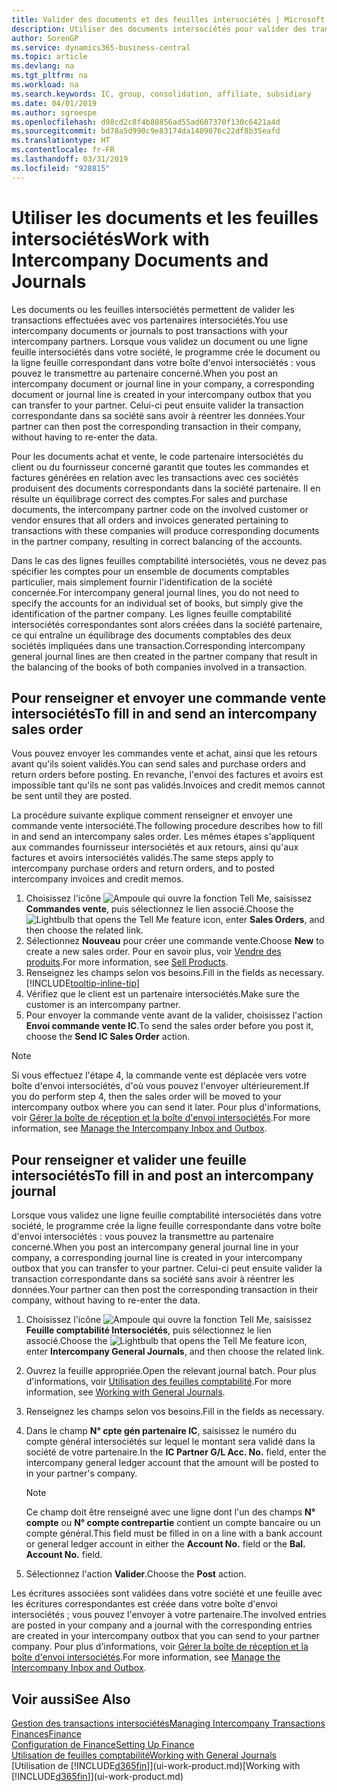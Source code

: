 ```yaml
---
title: Valider des documents et des feuilles intersociétés | Microsoft Docs
description: Utiliser des documents intersociétés pour valider des transactions avec vos partenaires intersociétés.
author: SorenGP
ms.service: dynamics365-business-central
ms.topic: article
ms.devlang: na
ms.tgt_pltfrm: na
ms.workload: na
ms.search.keywords: IC, group, consolidation, affiliate, subsidiary
ms.date: 04/01/2019
ms.author: sgroespe
ms.openlocfilehash: d98cd2c8f4b88856ad55ad607370f130c6421a4d
ms.sourcegitcommit: bd78a5d990c9e83174da1409076c22df8b35eafd
ms.translationtype: HT
ms.contentlocale: fr-FR
ms.lasthandoff: 03/31/2019
ms.locfileid: "928815"
---
```

# <a name="work-with-intercompany-documents-and-journals"></a><span data-ttu-id="fa3d0-103">Utiliser les documents et les feuilles intersociétés</span><span class="sxs-lookup"><span data-stu-id="fa3d0-103">Work with Intercompany Documents and Journals</span></span>
<span data-ttu-id="fa3d0-104">Les documents ou les feuilles intersociétés permettent de valider les transactions effectuées avec vos partenaires intersociétés.</span><span class="sxs-lookup"><span data-stu-id="fa3d0-104">You use intercompany documents or journals to post transactions with your intercompany partners.</span></span> <span data-ttu-id="fa3d0-105">Lorsque vous validez un document ou une ligne feuille intersociétés dans votre société, le programme crée le document ou la ligne feuille correspondant dans votre boîte d'envoi intersociétés : vous pouvez le transmettre au partenaire concerné.</span><span class="sxs-lookup"><span data-stu-id="fa3d0-105">When you post an intercompany document or journal line in your company, a corresponding document or journal line is created in your intercompany outbox that you can transfer to your partner.</span></span> <span data-ttu-id="fa3d0-106">Celui-ci peut ensuite valider la transaction correspondante dans sa société sans avoir à réentrer les données.</span><span class="sxs-lookup"><span data-stu-id="fa3d0-106">Your partner can then post the corresponding transaction in their company, without having to re-enter the data.</span></span>

<span data-ttu-id="fa3d0-107">Pour les documents achat et vente, le code partenaire intersociétés du client ou du fournisseur concerné garantit que toutes les commandes et factures générées en relation avec les transactions avec ces sociétés produisent des documents correspondants dans la société partenaire. Il en résulte un équilibrage correct des comptes.</span><span class="sxs-lookup"><span data-stu-id="fa3d0-107">For sales and purchase documents, the intercompany partner code on the involved customer or vendor ensures that all orders and invoices generated pertaining to transactions with these companies will produce corresponding documents in the partner company, resulting in correct balancing of the accounts.</span></span>

<span data-ttu-id="fa3d0-108">Dans le cas des lignes feuilles comptabilité intersociétés, vous ne devez pas spécifier les comptes pour un ensemble de documents comptables particulier, mais simplement fournir l'identification de la société concernée.</span><span class="sxs-lookup"><span data-stu-id="fa3d0-108">For intercompany general journal lines, you do not need to specify the accounts for an individual set of books, but simply give the identification of the partner company.</span></span> <span data-ttu-id="fa3d0-109">Les lignes feuille comptabilité intersociétés correspondantes sont alors créées dans la société partenaire, ce qui entraîne un équilibrage des documents comptables des deux sociétés impliquées dans une transaction.</span><span class="sxs-lookup"><span data-stu-id="fa3d0-109">Corresponding intercompany general journal lines are then created in the partner company that result in the balancing of the books of both companies involved in a transaction.</span></span>

## <a name="to-fill-in-and-send-an-intercompany-sales-order"></a><span data-ttu-id="fa3d0-110">Pour renseigner et envoyer une commande vente intersociétés</span><span class="sxs-lookup"><span data-stu-id="fa3d0-110">To fill in and send an intercompany sales order</span></span>
<span data-ttu-id="fa3d0-111">Vous pouvez envoyer les commandes vente et achat, ainsi que les retours avant qu'ils soient validés.</span><span class="sxs-lookup"><span data-stu-id="fa3d0-111">You can send sales and purchase orders and return orders before posting.</span></span> <span data-ttu-id="fa3d0-112">En revanche, l'envoi des factures et avoirs est impossible tant qu'ils ne sont pas validés.</span><span class="sxs-lookup"><span data-stu-id="fa3d0-112">Invoices and credit memos cannot be sent until they are posted.</span></span>

<span data-ttu-id="fa3d0-113">La procédure suivante explique comment renseigner et envoyer une commande vente intersociété.</span><span class="sxs-lookup"><span data-stu-id="fa3d0-113">The following procedure describes how to fill in and send an intercompany sales order.</span></span> <span data-ttu-id="fa3d0-114">Les mêmes étapes s'appliquent aux commandes fournisseur intersociétés et aux retours, ainsi qu'aux factures et avoirs intersociétés validés.</span><span class="sxs-lookup"><span data-stu-id="fa3d0-114">The same steps apply to intercompany purchase orders and return orders, and to posted intercompany invoices and credit memos.</span></span>  

1. <span data-ttu-id="fa3d0-115">Choisissez l'icône ![Ampoule qui ouvre la fonction Tell Me](media/ui-search/search_small.png "Dites-moi ce que vous voulez faire"), saisissez **Commandes vente**, puis sélectionnez le lien associé.</span><span class="sxs-lookup"><span data-stu-id="fa3d0-115">Choose the ![Lightbulb that opens the Tell Me feature](media/ui-search/search_small.png "Tell me what you want to do") icon, enter **Sales Orders**, and then choose the related link.</span></span>  
2. <span data-ttu-id="fa3d0-116">Sélectionnez **Nouveau** pour créer une commande vente.</span><span class="sxs-lookup"><span data-stu-id="fa3d0-116">Choose **New** to create a new sales order.</span></span> <span data-ttu-id="fa3d0-117">Pour en savoir plus, voir [Vendre des produits](sales-how-sell-products.md).</span><span class="sxs-lookup"><span data-stu-id="fa3d0-117">For more information, see [Sell Products](sales-how-sell-products.md).</span></span>  
3. <span data-ttu-id="fa3d0-118">Renseignez les champs selon vos besoins.</span><span class="sxs-lookup"><span data-stu-id="fa3d0-118">Fill in the fields as necessary.</span></span> [!INCLUDE[tooltip-inline-tip](includes/tooltip-inline-tip_md.md)]
4. <span data-ttu-id="fa3d0-119">Vérifiez que le client est un partenaire intersociétés.</span><span class="sxs-lookup"><span data-stu-id="fa3d0-119">Make sure the customer is an intercompany partner.</span></span>
5. <span data-ttu-id="fa3d0-120">Pour envoyer la commande vente avant de la valider, choisissez l'action **Envoi commande vente IC**.</span><span class="sxs-lookup"><span data-stu-id="fa3d0-120">To send the sales order before you post it, choose the **Send IC Sales Order** action.</span></span>

> [!NOTE]
> <span data-ttu-id="fa3d0-121">Si vous effectuez l'étape 4, la commande vente est déplacée vers votre boîte d'envoi intersociétés, d'où vous pouvez l'envoyer ultérieurement.</span><span class="sxs-lookup"><span data-stu-id="fa3d0-121">If you do perform step 4, then the sales order will be moved to your intercompany outbox where you can send it later.</span></span> <span data-ttu-id="fa3d0-122">Pour plus d'informations, voir [Gérer la boîte de réception et la boîte d'envoi intersociétés](intercompany-how-manage-intercompany-inbox.md).</span><span class="sxs-lookup"><span data-stu-id="fa3d0-122">For more information, see [Manage the Intercompany Inbox and Outbox](intercompany-how-manage-intercompany-inbox.md).</span></span>

## <a name="to-fill-in-and-post-an-intercompany-journal"></a><span data-ttu-id="fa3d0-123">Pour renseigner et valider une feuille intersociétés</span><span class="sxs-lookup"><span data-stu-id="fa3d0-123">To fill in and post an intercompany journal</span></span>
<span data-ttu-id="fa3d0-124">Lorsque vous validez une ligne feuille comptabilité intersociétés dans votre société, le programme crée la ligne feuille correspondante dans votre boîte d'envoi intersociétés : vous pouvez la transmettre au partenaire concerné.</span><span class="sxs-lookup"><span data-stu-id="fa3d0-124">When you post an intercompany general journal line in your company, a corresponding journal line is created in your intercompany outbox that you can transfer to your partner.</span></span> <span data-ttu-id="fa3d0-125">Celui-ci peut ensuite valider la transaction correspondante dans sa société sans avoir à réentrer les données.</span><span class="sxs-lookup"><span data-stu-id="fa3d0-125">Your partner can then post the corresponding transaction in their company, without having to re-enter the data.</span></span>

1. <span data-ttu-id="fa3d0-126">Choisissez l'icône ![Ampoule qui ouvre la fonction Tell Me](media/ui-search/search_small.png "Dites-moi ce que vous voulez faire"), saisissez **Feuille comptabilité Intersociétés**, puis sélectionnez le lien associé.</span><span class="sxs-lookup"><span data-stu-id="fa3d0-126">Choose the ![Lightbulb that opens the Tell Me feature](media/ui-search/search_small.png "Tell me what you want to do") icon, enter **Intercompany General Journals**, and then choose the related link.</span></span>  
2. <span data-ttu-id="fa3d0-127">Ouvrez la feuille appropriée.</span><span class="sxs-lookup"><span data-stu-id="fa3d0-127">Open the relevant journal batch.</span></span> <span data-ttu-id="fa3d0-128">Pour plus d'informations, voir [Utilisation des feuilles comptabilité](ui-work-general-journals.md).</span><span class="sxs-lookup"><span data-stu-id="fa3d0-128">For more information, see [Working with General Journals](ui-work-general-journals.md).</span></span>
3. <span data-ttu-id="fa3d0-129">Renseignez les champs selon vos besoins.</span><span class="sxs-lookup"><span data-stu-id="fa3d0-129">Fill in the fields as necessary.</span></span>
4. <span data-ttu-id="fa3d0-130">Dans le champ **N° cpte gén partenaire IC**, saisissez le numéro du compte général intersociétés sur lequel le montant sera validé dans la société de votre partenaire.</span><span class="sxs-lookup"><span data-stu-id="fa3d0-130">In the **IC Partner G/L Acc. No.** field, enter the intercompany general ledger account that the amount will be posted to in your partner's company.</span></span>

    > [!NOTE]
    > <span data-ttu-id="fa3d0-131">Ce champ doit être renseigné avec une ligne dont l'un des champs **N° compte** ou  **N° compte contrepartie** contient un compte bancaire ou un compte général.</span><span class="sxs-lookup"><span data-stu-id="fa3d0-131">This field must be filled in on a line with a bank account or general ledger account in either the **Account No.** field or the **Bal. Account No.** field.</span></span>  
5. <span data-ttu-id="fa3d0-132">Sélectionnez l'action **Valider**.</span><span class="sxs-lookup"><span data-stu-id="fa3d0-132">Choose the **Post** action.</span></span>

<span data-ttu-id="fa3d0-133">Les écritures associées sont validées dans votre société et une feuille avec les écritures correspondantes est créée dans votre boîte d'envoi intersociétés ; vous pouvez l'envoyer à votre partenaire.</span><span class="sxs-lookup"><span data-stu-id="fa3d0-133">The involved entries are posted in your company and a journal with the corresponding entries are created in your intercompany outbox that you can send to your partner company.</span></span> <span data-ttu-id="fa3d0-134">Pour plus d'informations, voir [Gérer la boîte de réception et la boîte d'envoi intersociétés](intercompany-how-manage-intercompany-inbox.md).</span><span class="sxs-lookup"><span data-stu-id="fa3d0-134">For more information, see [Manage the Intercompany Inbox and Outbox](intercompany-how-manage-intercompany-inbox.md).</span></span>

## <a name="see-also"></a><span data-ttu-id="fa3d0-135">Voir aussi</span><span class="sxs-lookup"><span data-stu-id="fa3d0-135">See Also</span></span>
[<span data-ttu-id="fa3d0-136">Gestion des transactions intersociétés</span><span class="sxs-lookup"><span data-stu-id="fa3d0-136">Managing Intercompany Transactions</span></span>](intercompany-manage.md)  
[<span data-ttu-id="fa3d0-137">Finances</span><span class="sxs-lookup"><span data-stu-id="fa3d0-137">Finance</span></span>](finance.md)  
[<span data-ttu-id="fa3d0-138">Configuration de Finance</span><span class="sxs-lookup"><span data-stu-id="fa3d0-138">Setting Up Finance</span></span>](finance-setup-finance.md)  
[<span data-ttu-id="fa3d0-139">Utilisation de feuilles comptabilité</span><span class="sxs-lookup"><span data-stu-id="fa3d0-139">Working with General Journals</span></span>](ui-work-general-journals.md)  
<span data-ttu-id="fa3d0-140">[Utilisation de [!INCLUDE[d365fin](includes/d365fin_md.md)]](ui-work-product.md)</span><span class="sxs-lookup"><span data-stu-id="fa3d0-140">[Working with [!INCLUDE[d365fin](includes/d365fin_md.md)]](ui-work-product.md)</span></span>
